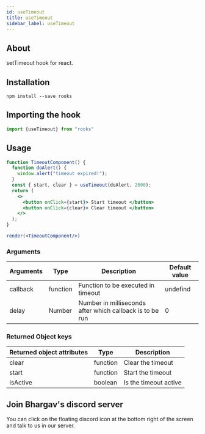 ```yaml
---
id: useTimeout
title: useTimeout
sidebar_label: useTimeout
---
```


   

## About

setTimeout hook for react.
<br/>

## Installation

    npm install --save rooks

## Importing the hook

```javascript
import {useTimeout} from "rooks"
```

## Usage

```jsx
function TimeoutComponent() {
  function doAlert() {
    window.alert("timeout expired!");
  }
  const { start, clear } = useTimeout(doAlert, 2000);
  return (
    <>
      <button onClick={start}> Start timeout </button>
      <button onClick={clear}> Clear timeout </button>
    </>
  );
}

render(<TimeoutComponent/>)
```

### Arguments

| Arguments | Type     | Description                                              | Default value |
| --------- | -------- | -------------------------------------------------------- | ------------- |
| callback  | function | Function to be executed in timeout                       | undefind      |
| delay     | Number   | Number in milliseconds after which callback is to be run | 0             |

### Returned Object keys

| Returned object attributes | Type     | Description           |
| -------------------------- | -------- | --------------------- |
| clear                      | function | Clear the timeout     |
| start                      | function | Start the timeout     |
| isActive                   | boolean  | Is the timeout active |


## Join Bhargav's discord server
You can click on the floating discord icon at the bottom right of the screen and talk to us in our server.


